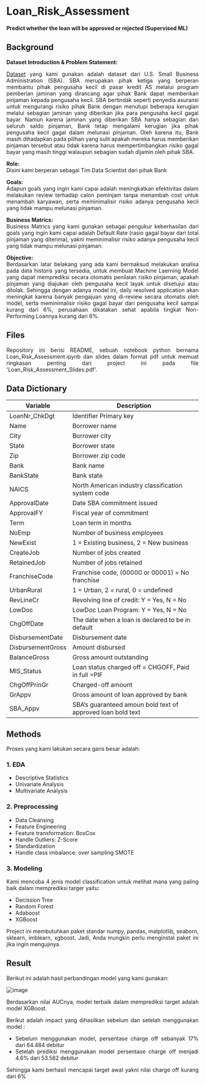 # Loan_Risk_Assessment
**Predict whether the loan will be approved or rejected (Supervised ML)**

## Background
**Dataset Introduction & Problem Statement:** <br>
<div align='justify'>

[Dataset](https://www.kaggle.com/datasets/mirbektoktogaraev/should-this-loan-be-approved-or-denied) yang kami gunakan adalah dataset dari U.S. Small Business Administration (SBA).
SBA merupakan pihak ketiga yang berperan membantu pihak pengusaha kecil di pasar kredit AS melalui program pemberian jaminan yang dirancang agar pihak Bank dapat memberikan pinjaman 
kepada pengusaha kecil. SBA bertindak seperti penyedia asuransi untuk mengurangi risiko pihak Bank dengan menutupi beberapa kerugian melalui sebagian jaminan yang diberikan jika para pengusaha kecil gagal bayar.
Namun karena jaminan yang diberikan SBA hanya sebagian dari seluruh saldo pinjaman, Bank tetap mengalami kerugian jika pihak pengusaha kecil gagal dalam melunasi pinjaman. Oleh karena itu, Bank masih dihadapkan 
pada pilihan yang sulit apakah mereka harus memberikan pinjaman tersebut atau tidak karena harus mempertimbangkan risiko gagal bayar yang masih tinggi walaupun sebagian sudah dijamin oleh pihak SBA.

**Role:** <br>
Disini kami berperan sebagai Tim Data Scientist dari pihak Bank

**Goals:** <br>
Adapun goals yang ingin kami capai adalah meningkatkan efektivitas dalam melakukan review terhadap calon peminjam tanpa menambah cost untuk menambah karyawan, serta meminimalisir risiko adanya pengusaha kecil yang tidak mampu melunasi pinjaman.

**Business Matrics:** <br>
Business Matrics yang kami gunakan sebagai pengukur keberhasilan dari goals yang ingin kami capai adalah Default Rate (rasio gagal bayar dari total pinjaman yang diterima), yakni meminimalisir risiko adanya pengusaha kecil yang tidak mampu melunasi pinjaman.

**Objective:** <br>
Berdasarkan latar belakang yang ada kami bermaksud melakukan analisa pada data historis yang tersedia, untuk membuat Machine Laerning Model yang dapat memprediksi secara otomatis penilaian risiko pinjaman,
apakah pinjaman yang diajukan oleh pengusaha kecil layak untuk disetujui atau ditolak. Sehingga dengan adanya model ini, daily resolved application akan meningkat karena banyak pengajuan yang di-review secara otomatis oleh model, 
serta meminimalisir risiko gagal bayar dari pengusaha kecil sampai kurang dari 6%, perusahaan dikatakan sehat apabila tingkat Non-Performing Loannya kurang dari 6%.

## Files
Repository ini berisi README, sebuah notebook python bernama Loan_Risk_Assessment.ipynb dan slides dalam format pdf untuk memuat ringkasan penting dari project ini pada file 'Loan_Risk_Assessment_Slides.pdf'.
 
## Data Dictionary
|Variable|Description|
|--|--|
|LoanNr_ChkDgt| Identifier Primary key|
|Name|Borrower name|
|City|Borrower city|
|State|Borrower state|
|Zip| Borrower zip code|
|Bank|Bank name|
|BankState|Bank state|
|NAICS|North American industry classification system code|
|ApprovalDate|Date SBA commitment issued|
|ApprovalFY|Fiscal year of commitment|
|Term|Loan term in months|
|NoEmp|Number of business employees|
|NewExist|1 = Existing business, 2 = New business|
|CreateJob|Number of jobs created|
|RetainedJob|Number of jobs retained|
|FranchiseCode|Franchise code, (00000 or 00001) = No franchise|
|UrbanRural|1 = Urban, 2 = rural, 0 = undefined|
|RevLineCr|Revolving line of credit: Y = Yes, N = No|
|LowDoc|LowDoc Loan Program: Y = Yes, N = No|
|ChgOffDate|The date when a loan is declared to be in default|
|DisbursementDate|Disbursement date|
|DisbursementGross|Amount disbursed|
|BalanceGross|Gross amount outstanding|
|MIS_Status|Loan status charged off = CHGOFF, Paid in full =PIF|
|ChgOffPrinGr|Charged-off amount|
|GrAppv|Gross amount of loan approved by bank|
|SBA_Appv|SBA’s guaranteed amoun bold text of approved loan bold text|



## Methods
Proses yang kami lakukan secara garis besar adalah:
### **1. EDA**
 - Descriptive Statistics
 - Univariate Analysis
 - Multivariate Analysis
### **2. Preprocessing**
 - Data Cleansing
 - Feature Engineering
 - Feature transformation: BoxCox
 - Handle Outliers: Z-Score
 - Standardization
 - Handle class imbalance: over sampling SMOTE
### **3. Modeling** 
Kami mencoba 4 jenis model classification untuk melihat mana yang paling baik dalam memprediksi targer yaitu:
 - Decission Tree
 - Random Forest
 - Adaboost
 - XGBoost

Project ini membutuhkan paket standar numpy, pandas, matplotlib, seaborn, sklearn, imblearn, xgboost. Jadi, Anda mungkin perlu menginstal paket ini jika ingin mengujinya.

## Result
Berikut ini adalah hasil perbandingan model yang kami gunakan:

![image](https://user-images.githubusercontent.com/113230789/199012570-25e5fcb3-504b-4a4a-b11a-3b83b435ca57.png)

Berdasarkan nilai AUCnya, model terbaik dalam memprediksi target adalah model XGBoost. 

Berikut adalah impact yang dihasilkan sebelum dan setelah menggunakan model :
- Sebelum menggunakan model, persentase charge off sebanyak 17% dari 64.484 debitur
- Setelah prediksi menggunakan model persentase charge off menjadi 4.6% dari 53.582 debitur

Sehingga kami berhasil mencapai target awal yakni nilai charge off kurang dari 6%

